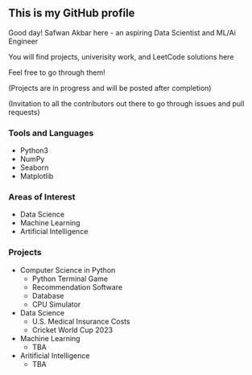 ## This is my GitHub profile

Good day! Safwan Akbar here - an aspiring Data Scientist and ML/Ai Engineer

You will find projects, univerisity work, and LeetCode solutions here

Feel free to go through them!

(Projects are in progress and will be posted after completion)

(Invitation to all the contributors out there to go through issues and pull requests)

### Tools and Languages

 - Python3
 - NumPy
 - Seaborn
 - Matplotlib

### Areas of Interest

 - Data Science
 - Machine Learning
 - Artificial Intelligence

### Projects

 - Computer Science in Python
    - Python Terminal Game
    - Recommendation Software
    - Database
    - CPU Simulator
 - Data Science
    - U.S. Medical Insurance Costs
    - Cricket World Cup 2023
 - Machine Learning
    - TBA
 - Aritificial Intelligence
    - TBA
